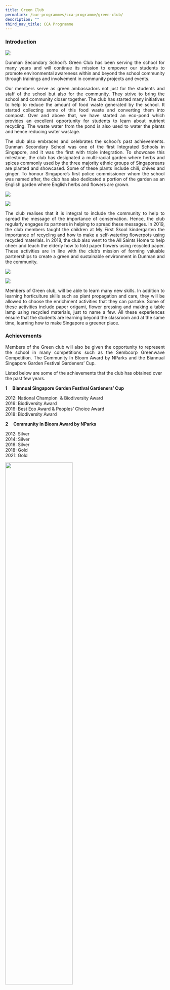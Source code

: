 ```yaml
---
title: Green Club
permalink: /our-programmes/cca-programme/green-club/
description: ""
third_nav_title: CCA Programme
---
```

### Introduction
![](/images/CCA%20Photos/Green%20Club/picture%201.jpg)

<p style="text-align: justify;">Dunman Secondary School’s Green Club has been serving the school for many years and will continue its mission to empower our students to promote environmental awareness within and beyond the school community through trainings and involvement in community projects and events.</p>

<p style="text-align: justify;">Our members serve as green ambassadors not just for the students and staff of the school but also for the community. They strive to bring the school and community closer together. The club has started many initiatives to help to reduce the amount of food waste generated by the school. It started collecting some of this food waste and converting them into compost. Over and above that, we have started an eco-pond which provides an excellent opportunity for students to learn about nutrient recycling. The waste water from the pond is also used to water the plants and hence reducing water wastage.</p>

<p style="text-align: justify;">The club also embraces and celebrates the school’s past achievements. Dunman Secondary School was one of the first Integrated Schools in Singapore, and it was the first with triple integration. To showcase this milestone, the club has designated a multi-racial garden where herbs and spices commonly used by the three majority ethnic groups of Singaporeans are planted and showcased. Some of these plants include chili, chives and ginger. To honour Singapore’s first police commissioner whom the school was named after, the club has also dedicated a portion of the garden as an English garden where English herbs and flowers are grown.</p>

![](/images/CCA%20Photos/Green%20Club/picture%205.jpg)

![](/images/CCA%20Photos/Green%20Club/picture%206.jpg)

<p style="text-align: justify;">The club realises that it is integral to include the community to help to spread the message of the importance of conservation. Hence, the club regularly engages its partners in helping to spread these messages. In 2019, the club members taught the children at My First Skool kindergarten the importance of recycling and how to make a self-watering flowerpots using recycled materials. In 2018, the club also went to the All Saints Home to help cheer and teach the elderly how to fold paper flowers using recycled paper. These activities are in line with the club’s mission of forming valuable partnerships to create a green and sustainable environment in Dunman and the community.</p>

![](/images/CCA%20Photos/Green%20Club/picture%202.jpg)

![](/images/CCA%20Photos/Green%20Club/Picture%203.jpg)

<p style="text-align: justify;">Members of Green club, will be able to learn many new skills. In addition to learning horticulture skills such as plant propagation and care, they will be allowed to choose the enrichment activities that they can partake. Some of these activities include paper origami, flower pressing and making a table lamp using recycled materials, just to name a few. All these experiences ensure that the students are learning beyond the classroom and at the same time, learning how to make Singapore a greener place.</p>

### Achievements
<p style="text-align: justify;">Members of the Green club will also be given the opportunity to represent the school in many competitions such as the Sembcorp Greenwave Competition. The Community In Bloom Award by NParks and the Biannual Singapore Garden Festival Gardeners’ Cup. </p>

Listed below are some of the achievements that the club has obtained over the past few years.   

**1     Biannual Singapore Garden Festival Gardeners’ Cup**  

2012: National Champion  & Biodiversity Award   
2016: Biodiversity Award   
2016: Best Eco Award & Peoples’ Choice Award  
2018: Biodiversity Award   

**2     Community In Bloom Award by NParks**        

2012: Silver   
2014: Silver   
2016: Silver   
2018: Gold   
2021: Gold

<img src="/images/CCA%20Photos/Green%20Club/Picture%207.jpg"
     style="width:65%">

### Trainings

<p style="text-align: justify;">Training is conducted every Thursday, from 3.30pm to 6pm. During training sessions, students will not only help to maintain the school garden but also work on projects that will help them spread the message of conservation to the school. Most importantly, members will also get to make new friends and bond with one another, hence, enriching their time in Dunman Secondary School.</p>

![](/images/CCA%20Photos/Green%20Club/Picture%204.jpg)

<p style="text-align: justify;">Dunman Secondary School’s Green club aspires to continue to make the change we want to see in this world and will strive to achieve this mission! </p>

Teachers In Charge:   
1\. Mr. Jeffrey Gafar ([Jeffrey\_jefferson\_gafar@moe.edu.sg](mailto:Jeffrey_jefferson_gafar@moe.edu.sg))   
2\. Mrs Toh Nguan Keow ([tay\_nguan\_keow@moe.edu.sg](mailto:tay_nguan_keow@moe.edu.sg))   
3\. Mrs Florence Lee ([lee\_bak\_hong@moe.edu.sg](mailto:lee_bak_hong@moe.edu.sg))   
4\. Mdm Norlinda Ishnin ([norlinda\_ishnin@moe.edu.sg](mailto:norlinda_ishnin@moe.edu.sg))   
5\. Ms Adeline Yong ([adeline\_yong\_yean\_pin@moe.edu.sg](mailto:adeline_yong_yean_pin@moe.edu.sg))